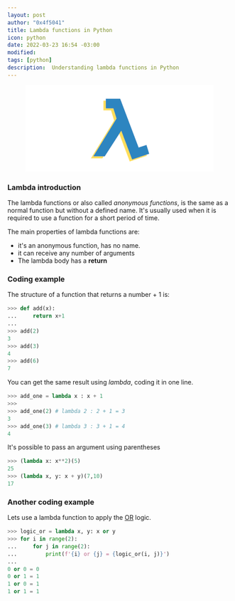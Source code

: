```yaml
---
layout: post
author: "0x4f5041"
title: Lambda functions in Python
icon: python
date: 2022-03-23 16:54 -03:00
modified: 
tags: [python]
description:  Understanding lambda functions in Python
---
```


<figure>
<img src="../assets/img/understanding-lambda-python/banner.png" alt="working with lambda functions in Python">
</figure>


### Lambda introduction
The lambda functions or also called _anonymous functions_, is the same as a normal function but without a defined name.
It's usually used when it is required to use a function for a short period of time.

The main properties of lambda functions are:

- it's an anonymous function, has no name.
- it can receive any number of arguments
- The lambda body has a **return**

### Coding example
The structure of a function that returns a number + 1 is:
```python
>>> def add(x):
...     return x+1
...
>>> add(2)
3
>>> add(3)
4
>>> add(6)
7
```

You can get the same result using *lambda*, coding it in one line.

```python
>>> add_one = lambda x : x + 1
>>>
>>> add_one(2) # lambda 2 : 2 + 1 = 3
3
>>> add_one(3) # lambda 3 : 3 + 1 = 4
4
```

It's possible to pass an argument using parentheses
```python
>>> (lambda x: x**2)(5)
25
>>> (lambda x, y: x + y)(7,10)
17
```

### Another coding example

Lets use a lambda function to apply the [OR](https://en.wikipedia.org/wiki/Logical_disjunction) logic.

```python
>>> logic_or = lambda x, y: x or y
>>> for i in range(2):
...     for j in range(2):
...         print(f'{i} or {j} = {logic_or(i, j)}')
...
0 or 0 = 0
0 or 1 = 1
1 or 0 = 1
1 or 1 = 1
```